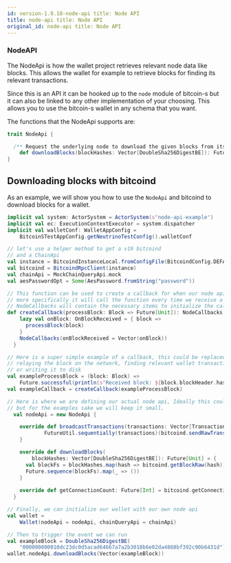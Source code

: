 ```yaml
---
id: version-1.9.10-node-api title: Node API
title: node-api title: Node API
original_id: node-api title: Node API
---
```



### NodeAPI

The NodeApi is how the wallet project retrieves relevant node data like blocks. This allows the wallet for example to
retrieve blocks for finding its relevant transactions.

Since this is an API it can be hooked up to the `node` module of bitcoin-s but it can also be linked to any other
implementation of your choosing. This allows you to use the bitcoin-s wallet in any schema that you want.

The functions that the NodeApi supports are:

```scala
trait NodeApi {

  /** Request the underlying node to download the given blocks from its peers and feed the blocks to [[org.bitcoins.node.NodeCallbacks]] */
    def downloadBlocks(blockHashes: Vector[DoubleSha256DigestBE]): Future[Unit]
}
```

## Downloading blocks with bitcoind

As an example, we will show you how to use the `NodeApi` and bitcoind to download blocks for a wallet.

```scala
implicit val system: ActorSystem = ActorSystem(s"node-api-example")
implicit val ec: ExecutionContextExecutor = system.dispatcher
implicit val walletConf: WalletAppConfig =
    BitcoinSTestAppConfig.getNeutrinoTestConfig().walletConf

// let's use a helper method to get a v19 bitcoind
// and a ChainApi
val instance = BitcoindInstanceLocal.fromConfigFile(BitcoindConfig.DEFAULT_CONF_FILE)
val bitcoind = BitcoindRpcClient(instance)
val chainApi = MockChainQueryApi.mock
val aesPasswordOpt = Some(AesPassword.fromString("password"))

// This function can be used to create a callback for when our node api calls downloadBlocks,
// more specifically it will call the function every time we receive a block, the returned
// NodeCallbacks will contain the necessary items to initialize the callbacks
def createCallback(processBlock: Block => Future[Unit]): NodeCallbacks = {
    lazy val onBlock: OnBlockReceived = { block =>
      processBlock(block)
    }
    NodeCallbacks(onBlockReceived = Vector(onBlock))
  }

// Here is a super simple example of a callback, this could be replaced with anything, from
// relaying the block on the network, finding relevant wallet transactions, verifying the block,
// or writing it to disk
val exampleProcessBlock = (block: Block) =>
    Future.successful(println(s"Received block: ${block.blockHeader.hashBE}"))
val exampleCallback = createCallback(exampleProcessBlock)

// Here is where we are defining our actual node api, Ideally this could be it's own class
// but for the examples sake we will keep it small.
  val nodeApi = new NodeApi {

    override def broadcastTransactions(transactions: Vector[Transaction]): Future[Unit] = {
            FutureUtil.sequentially(transactions)(bitcoind.sendRawTransaction(_)).map(_ => ())
    }

    override def downloadBlocks(
        blockHashes: Vector[DoubleSha256DigestBE]): Future[Unit] = {
      val blockFs = blockHashes.map(hash => bitcoind.getBlockRaw(hash))
      Future.sequence(blockFs).map(_ => ())
    }
  
    override def getConnectionCount: Future[Int] = bitcoind.getConnectionCount
  }

// Finally, we can initialize our wallet with our own node api
val wallet =
    Wallet(nodeApi = nodeApi, chainQueryApi = chainApi)

// Then to trigger the event we can run
val exampleBlock = DoubleSha256DigestBE(
    "000000000010dc23dc0d5acad64667a7a2b3010b6e02da4868bf392c90b6431d")
wallet.nodeApi.downloadBlocks(Vector(exampleBlock))
```
